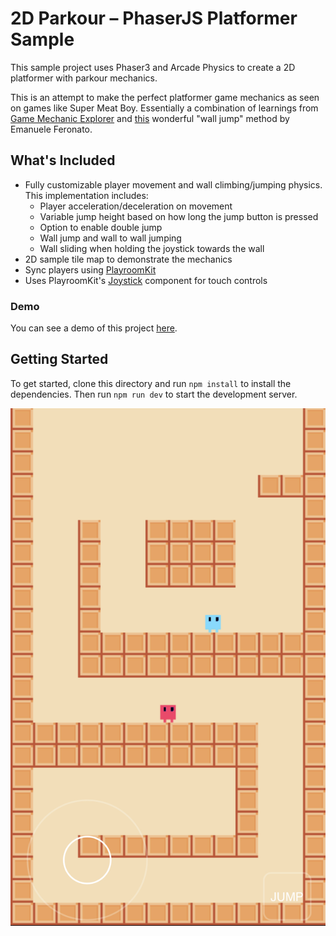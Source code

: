# 2D Parkour – PhaserJS Platformer Sample 

This sample project uses Phaser3 and Arcade Physics to create a 2D platformer with parkour mechanics.

This is an attempt to make the perfect platformer game mechanics as seen on games like Super Meat Boy. Essentially a combination of learnings from [Game Mechanic Explorer](https://gamemechanicexplorer.com/#platformer-1) and [this](http://www.emanueleferonato.com/2017/06/16/the-basics-behind-wall-jump-in-platform-games-html5-prototype-made-with-phaser-and-arcade-physics/) wonderful "wall jump" method by Emanuele Feronato.

## What's Included

- Fully customizable player movement and wall climbing/jumping physics. This implementation includes:
  - Player acceleration/deceleration on movement
  - Variable jump height based on how long the jump button is pressed
  - Option to enable double jump
  - Wall jump and wall to wall jumping
  - Wall sliding when holding the joystick towards the wall
- 2D sample tile map to demonstrate the mechanics
- Sync players using [PlayroomKit](https://docs.joinplayroom.com)
- Uses PlayroomKit's [Joystick](https://docs.joinplayroom.com/multiplayer/joystick) component for touch controls

### Demo

You can see a demo of this project [here](https://2dparkour.joinplayroom.com).

## Getting Started

To get started, clone this directory and run `npm install` to install the dependencies.
Then run `npm run dev` to start the development server.

![Screenshot of the game](./screenshot.jpg)
